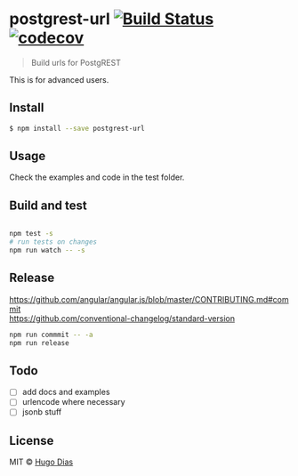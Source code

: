 # postgrest-url [![Build Status](https://travis-ci.org/hugomrdias/postgrest-url.svg?branch=master)](https://travis-ci.org/hugomrdias/postgrest-url) [![codecov](https://codecov.io/gh/hugomrdias/postgrest-url/branch/master/graph/badge.svg)](https://codecov.io/gh/hugomrdias/postgrest-url)
> Build urls for PostgREST

This is for advanced users.


## Install

```sh
$ npm install --save postgrest-url
```

## Usage
Check the examples and code in the test folder.

## Build and test
```sh

npm test -s
# run tests on changes
npm run watch -- -s
```

## Release
https://github.com/angular/angular.js/blob/master/CONTRIBUTING.md#commit   
https://github.com/conventional-changelog/standard-version

```sh
npm run commmit -- -a
npm run release
```

## Todo
- [ ] add docs and examples
- [ ] urlencode where necessary
- [ ] jsonb stuff   

## License

MIT © [Hugo Dias](http://hugodias.me)
